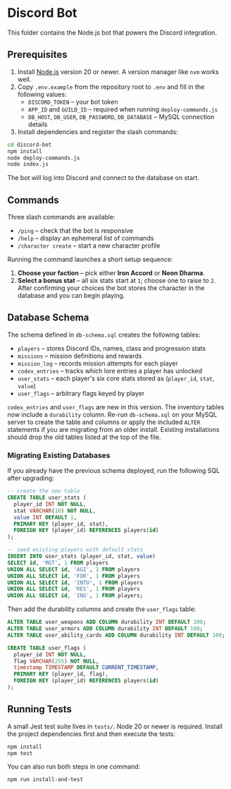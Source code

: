 # Discord Bot

This folder contains the Node.js bot that powers the Discord integration.

## Prerequisites

1. Install [Node.js](https://nodejs.org/) version 20 or newer. A version manager like `nvm` works well.
2. Copy `.env.example` from the repository root to `.env` and fill in the following values:
   - `DISCORD_TOKEN` – your bot token
   - `APP_ID` and `GUILD_ID` – required when running `deploy-commands.js`
   - `DB_HOST`, `DB_USER`, `DB_PASSWORD`, `DB_DATABASE` – MySQL connection details
3. Install dependencies and register the slash commands:

```bash
cd discord-bot
npm install
node deploy-commands.js
node index.js
```

The bot will log into Discord and connect to the database on start.

## Commands

Three slash commands are available:

- `/ping` – check that the bot is responsive
- `/help` – display an ephemeral list of commands
- `/character create` – start a new character profile

Running the command launches a short setup sequence:
1. **Choose your faction** – pick either **Iron Accord** or **Neon Dharma**.
2. **Select a bonus stat** – all six stats start at `1`; choose one to raise to `2`.
After confirming your choices the bot stores the character in the database and you can begin playing.

## Database Schema

The schema defined in `db-schema.sql` creates the following tables:

- `players` – stores Discord IDs, names, class and progression stats
- `missions` – mission definitions and rewards
- `mission_log` – records mission attempts for each player
- `codex_entries` – tracks which lore entries a player has unlocked
- `user_stats` – each player's six core stats stored as (`player_id`, `stat`, `value`)
- `user_flags` – arbitrary flags keyed by player

`codex_entries` and `user_flags` are new in this version. The inventory tables now include a `durability` column. Re-run `db-schema.sql` on your MySQL server to create the table and columns or apply the included `ALTER` statements if you are migrating from an older install. Existing installations should drop the old tables listed at the top of the file.

### Migrating Existing Databases

If you already have the previous schema deployed, run the following SQL after upgrading:

```sql
-- create the new table
CREATE TABLE user_stats (
  player_id INT NOT NULL,
  stat VARCHAR(10) NOT NULL,
  value INT DEFAULT 1,
  PRIMARY KEY (player_id, stat),
  FOREIGN KEY (player_id) REFERENCES players(id)
);

-- seed existing players with default stats
INSERT INTO user_stats (player_id, stat, value)
SELECT id, 'MGT', 1 FROM players
UNION ALL SELECT id, 'AGI', 1 FROM players
UNION ALL SELECT id, 'FOR', 1 FROM players
UNION ALL SELECT id, 'INTU', 1 FROM players
UNION ALL SELECT id, 'RES', 1 FROM players
UNION ALL SELECT id, 'ING', 1 FROM players;
```

Then add the durability columns and create the `user_flags` table:

```sql
ALTER TABLE user_weapons ADD COLUMN durability INT DEFAULT 100;
ALTER TABLE user_armors ADD COLUMN durability INT DEFAULT 100;
ALTER TABLE user_ability_cards ADD COLUMN durability INT DEFAULT 100;

CREATE TABLE user_flags (
  player_id INT NOT NULL,
  flag VARCHAR(255) NOT NULL,
  timestamp TIMESTAMP DEFAULT CURRENT_TIMESTAMP,
  PRIMARY KEY (player_id, flag),
  FOREIGN KEY (player_id) REFERENCES players(id)
);
```

## Running Tests

A small Jest test suite lives in `tests/`. Node 20 or newer is required. Install the project dependencies first and then execute the tests:

```bash
npm install
npm test
```

You can also run both steps in one command:

```bash
npm run install-and-test
```
